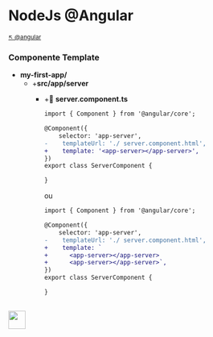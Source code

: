 # NodeJs @Angular

<sub>[:arrow_upper_left: @angular](readme.md) <sub>

### Componente Template


- **my-first-app/**
    - +**src/app/server**
        - +:page_facing_up: **server.component.ts**
            ```diff
            import { Component } from '@angular/core';

            @Component({
                selector: 'app-server',
            -    templateUrl: './ server.component.html',
            +    template: '<app-server></app-server>',
            })
            export class ServerComponent {

            }
            ```

            ou 

            ```diff
            import { Component } from '@angular/core';

            @Component({
                selector: 'app-server',
            -    templateUrl: './ server.component.html',
            +    template: `
            +      <app-server></app-server>
            +      <app-server></app-server>`,
            })
            export class ServerComponent {

            }
            ```

<sub></sub>
---
<image src="../img/icon.svg" width="34px" height="36px"/>

<br/>&nbsp;&nbsp;&nbsp;&nbsp;&nbsp;&nbsp;&nbsp;&nbsp;&nbsp;&nbsp;&nbsp;